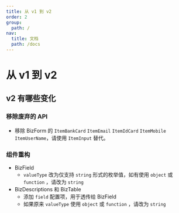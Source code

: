 ```yaml
---
title: 从 v1 到 v2
order: 2
group:
  path: /
nav:
  title: 文档
  path: /docs
---
```


# 从 v1 到 v2

## v2 有哪些变化

### 移除废弃的 API

- 移除 BizForm 的 `ItemBankCard` `ItemEmail` `ItemIdCard` `ItemMobile` `ItemUserName`，请使用 `ItemInput` 替代。

### 组件重构

- BizField
  - `valueType` 改为仅支持 `string` 形式的枚举值，如有使用 `object` 或 `function` ，请改为 `string`
- BizDescriptions 和 BizTable
  - 添加 `field` 配置项，用于透传给 BizField
  - 如果原来 `valueType` 使用 `object` 或 `function` ，请改为 `string`
